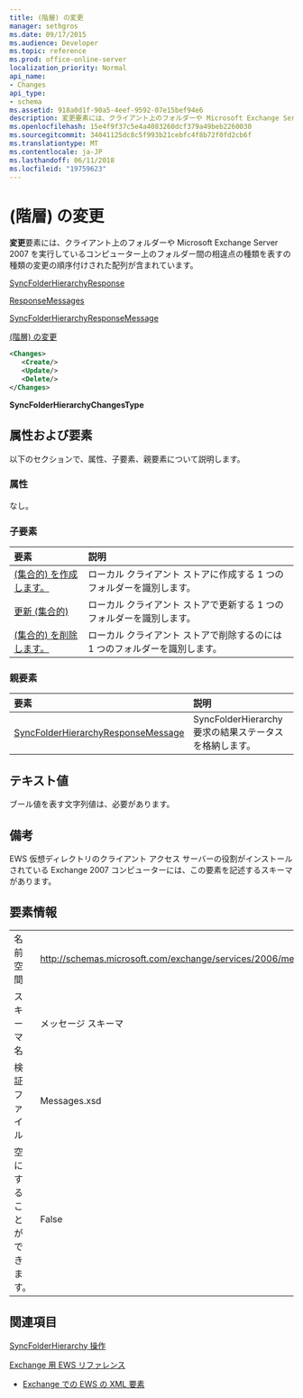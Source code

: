 ```yaml
---
title: (階層) の変更
manager: sethgros
ms.date: 09/17/2015
ms.audience: Developer
ms.topic: reference
ms.prod: office-online-server
localization_priority: Normal
api_name:
- Changes
api_type:
- schema
ms.assetid: 918a0d1f-90a5-4eef-9592-07e15bef94e6
description: 変更要素には、クライアント上のフォルダーや Microsoft Exchange Server 2007 を実行しているコンピューター上のフォルダー間の相違点の種類を表すの種類の変更の順序付けされた配列が含まれています。
ms.openlocfilehash: 15e4f9f37c5e4a4083260dcf379a49beb2260030
ms.sourcegitcommit: 34041125dc8c5f993b21cebfc4f8b72f0fd2cb6f
ms.translationtype: MT
ms.contentlocale: ja-JP
ms.lasthandoff: 06/11/2018
ms.locfileid: "19759623"
---
```

# <a name="changes-hierarchy"></a>(階層) の変更

**変更**要素には、クライアント上のフォルダーや Microsoft Exchange Server 2007 を実行しているコンピューター上のフォルダー間の相違点の種類を表すの種類の変更の順序付けされた配列が含まれています。 
  
[SyncFolderHierarchyResponse](syncfolderhierarchyresponse.md)
  
[ResponseMessages](responsemessages.md)
  
[SyncFolderHierarchyResponseMessage](syncfolderhierarchyresponsemessage.md)
  
[(階層) の変更](changes-hierarchy.md)
  
```xml
<Changes>
   <Create/>
   <Update/>
   <Delete/>
</Changes>
```

 **SyncFolderHierarchyChangesType**
## <a name="attributes-and-elements"></a>属性および要素

以下のセクションで、属性、子要素、親要素について説明します。
  
### <a name="attributes"></a>属性

なし。
  
### <a name="child-elements"></a>子要素

|**要素**|**説明**|
|:-----|:-----|
|[(集合的) を作成します。](create-foldersync.md) <br/> |ローカル クライアント ストアに作成する 1 つのフォルダーを識別します。  <br/> |
|[更新 (集合的)](update-foldersync.md) <br/> |ローカル クライアント ストアで更新する 1 つのフォルダーを識別します。  <br/> |
|[(集合的) を削除します。](delete-foldersync.md) <br/> |ローカル クライアント ストアで削除するのには 1 つのフォルダーを識別します。  <br/> |
   
### <a name="parent-elements"></a>親要素

|**要素**|**説明**|
|:-----|:-----|
|[SyncFolderHierarchyResponseMessage](syncfolderhierarchyresponsemessage.md) <br/> |SyncFolderHierarchy 要求の結果ステータスを格納します。  <br/> |
   
## <a name="text-value"></a>テキスト値

ブール値を表す文字列値は、必要があります。
  
## <a name="remarks"></a>備考

EWS 仮想ディレクトリのクライアント アクセス サーバーの役割がインストールされている Exchange 2007 コンピューターには、この要素を記述するスキーマがあります。
  
## <a name="element-information"></a>要素情報

|||
|:-----|:-----|
|名前空間  <br/> |http://schemas.microsoft.com/exchange/services/2006/messages  <br/> |
|スキーマ名  <br/> |メッセージ スキーマ  <br/> |
|検証ファイル  <br/> |Messages.xsd  <br/> |
|空にすることができます。  <br/> |False  <br/> |
   
## <a name="see-also"></a>関連項目



[SyncFolderHierarchy 操作](syncfolderhierarchy-operation.md)



  [Exchange 用 EWS リファレンス](ews-reference-for-exchange.md)
  
- [Exchange での EWS の XML 要素](ews-xml-elements-in-exchange.md)

